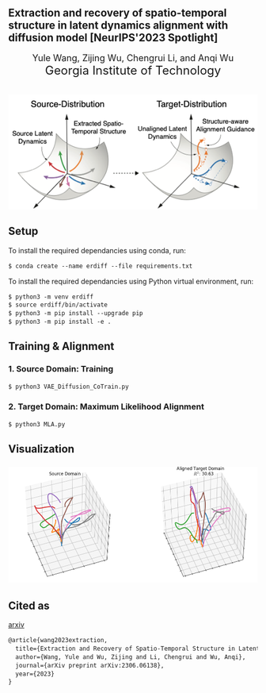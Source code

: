 <h2>Extraction and recovery of spatio-temporal structure in latent dynamics alignment with diffusion model [NeurIPS'2023 Spotlight]</h2>

<div align='center' ><font size='4'>Yule Wang, Zijing Wu, Chengrui Li, and Anqi Wu</font></div>

<div align='center' ><font size='5'>Georgia Institute of Technology</font></div>

 <br/>  

 <br/>

<div align=center><img src="images/ERDiff_main_github.png", width="700"></div>

## **Setup**

To install the required dependancies using conda, run:

```markdown
$ conda create --name erdiff --file requirements.txt
```

To install the required dependancies using Python virtual environment, run:
```markdown
$ python3 -m venv erdiff
$ source erdiff/bin/activate
$ python3 -m pip install --upgrade pip
$ python3 -m pip install -e .
```

 

## **Training & Alignment**



### 1. **Source Domain: Training**

```markdown
$ python3 VAE_Diffusion_CoTrain.py
```



### 2. Target Domain: Maximum Likelihood Alignment

```markdown
$ python3 MLA.py
```

### 

## **Visualization**

###  ![results](images/results_aligned.png)





## **Cited as**

[arxiv](https://arxiv.org/abs/2306.06138)

```markdown
@article{wang2023extraction,
  title={Extraction and Recovery of Spatio-Temporal Structure in Latent Dynamics Alignment with Diffusion Model},
  author={Wang, Yule and Wu, Zijing and Li, Chengrui and Wu, Anqi},
  journal={arXiv preprint arXiv:2306.06138},
  year={2023}
}
```

### 
